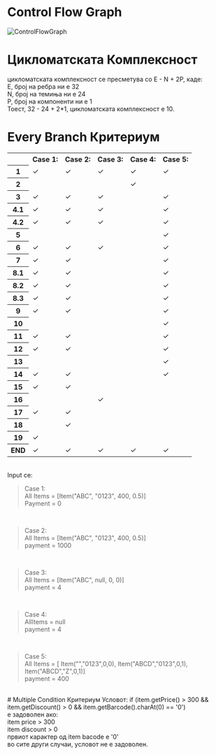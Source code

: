 # Control Flow Graph
![ControlFlowGraph](https://github.com/nikola-bozinovski/SI_2024_lab2_226054/assets/166914433/cb286ec5-6447-40a9-9535-8c184c438742)
# Цикломатската Комплексност
цикломатската комплексност се пресметува со E - N + 2P, каде:<br>
  E, број на ребра ни е 32<br>
  N, број на темиња ни е 24<br>
  P, број на компоненти ни е 1<br>
  Тоест, 32 - 24 + 2*1, цикломатската комплексност е 10.<br>
  
# Every Branch Критериум 
<table>
        <tr>
            <th></th>
            <th>Case 1:</th>
            <th>Case 2:</th>
            <th>Case 3:</th>
            <th>Case 4:</th>
            <th>Case 5:</th>
        </tr>
        <tr>
            <th>1</th> <!-- &#x2713;-->
            <td>&#x2713;</td>
            <td>&#x2713;</td>
            <td>&#x2713;</td>
            <td>&#x2713;</td>
            <td>&#x2713;</td>
        </tr>
        <tr>
            <th>2</th>
            <td></td>
            <td></td>
            <td></td>
            <td>&#x2713;</td>
            <td></td>
        </tr>
        <tr>
            <th>3</th>
            <td>&#x2713;</td>
            <td>&#x2713;</td>
            <td>&#x2713;</td>
            <td></td>
            <td>&#x2713;</td>
        </tr>
        <tr>
            <th>4.1</th>
            <td>&#x2713;</td>
            <td>&#x2713;</td>
            <td>&#x2713;</td>
            <td></td>
            <td>&#x2713;</td>
        </tr>
        <tr>
            <th>4.2</th>
            <td>&#x2713;</td>
            <td>&#x2713;</td>
            <td>&#x2713;</td>
            <td></td>
            <td>&#x2713;</td>
        </tr>
        <tr>
            <th>5</th>
            <td></td>
            <td></td>
            <td></td>
            <td></td>
            <td>&#x2713;</td>
        </tr>
        <tr>
            <th>6</th>
            <td>&#x2713;</td>
            <td>&#x2713;</td>
            <td>&#x2713;</td>
            <td></td>
            <td>&#x2713;</td>
        </tr>
        <tr>
            <th>7</th>
            <td>&#x2713;</td>
            <td>&#x2713;</td>
            <td></td>
            <td></td>
            <td>&#x2713;</td>
        </tr>
        <tr>
            <th>8.1</th>
            <td>&#x2713;</td>
            <td>&#x2713;</td>
            <td></td>
            <td></td>
            <td>&#x2713;</td>
        </tr>
        <tr>
            <th>8.2</th>
            <td>&#x2713;</td>
            <td>&#x2713;</td>
            <td></td>
            <td></td>
            <td>&#x2713;</td>
        </tr>
        <tr>
            <th>8.3</th>
            <td>&#x2713;</td>
            <td>&#x2713;</td>
            <td></td>
            <td></td>
            <td>&#x2713;</td>
        </tr>
        <tr>
            <th>9</th>
            <td>&#x2713;</td>
            <td>&#x2713;</td>
            <td></td>
            <td></td>
            <td>&#x2713;</td>
        </tr>
        <tr>
            <th>10</th>
            <td></td>
            <td></td>
            <td></td>
            <td></td>
            <td>&#x2713;</td>
        </tr>
        <tr>
            <th>11</th>
            <td>&#x2713;</td>
            <td>&#x2713;</td>
            <td></td>
            <td></td>
            <td>&#x2713;</td>
        </tr>
        <tr>
            <th>12</th>
            <td>&#x2713;</td>
            <td>&#x2713;</td>
            <td></td>
            <td></td>
            <td>&#x2713;</td>
        </tr>
        <tr>
            <th>13</th>
            <td></td>
            <td></td>
            <td></td>
            <td></td>
            <td>&#x2713;</td>
        </tr>
        <tr>
            <th>14</th>
            <td>&#x2713;</td>
            <td>&#x2713;</td>
            <td></td>
            <td></td>
            <td>&#x2713;</td>
        </tr>
        <tr>
            <th>15</th>
            <td>&#x2713;</td>
            <td>&#x2713;</td>
            <td></td>
            <td></td>
            <td></td>
        </tr>
        <tr>
            <th>16</th>
            <td></td>
            <td></td>
            <td>&#x2713;</td>
            <td></td>
            <td></td>
        </tr>
        <tr>
            <th>17</th>
            <td>&#x2713;</td>
            <td>&#x2713;</td>
            <td></td>
            <td></td>
            <td></td>
        </tr>
        <tr>
            <th>18</th>
            <td></td>
            <td>&#x2713;</td>
            <td></td>
            <td></td>
            <td></td>
        </tr>
        <tr>
            <th>19</th>
            <td>&#x2713;</td>
            <td></td>
            <td></td>
            <td></td>
            <td></td>
        </tr>
        <tr>
            <th>END</th>
            <td>&#x2713;</td>
            <td>&#x2713;</td>
            <td>&#x2713;</td>
            <td>&#x2713;</td>
            <td>&#x2713;</td>
        </tr>
</table>
<br>
Input се:<br>
<blockquote>
    Case 1:<br>
    All Items = [Item("ABC", "0123", 400, 0.5)]<br>
    Payment = 0<br>
</blockquote>
<br>
<blockquote>
    Case 2:<br>
    All Items = [Item("ABC", "0123", 400, 0.5)]<br>
    payment = 1000<br>
</blockquote>
<br>
<blockquote>
    Case 3:<br>
    All Items = [Item("ABC", null, 0, 0)]<br>
    payment = 4<br>
</blockquote>
<br>
<blockquote>
    Case 4:<br>
    AllItems = null<br>
    payment = 4<br>
</blockquote>
<br>
<blockquote>
    Case 5:<br>
    All Items = [ Item("","0123",0,0), Item("ABCD","0123",0,1), Item("ABCD","Z",0,1)]<br>
    payment = 400<br>
</blockquote>
<br>
# Multiple Condition Критериум 
Условот: if (item.getPrice() > 300 && item.getDiscount() > 0 && item.getBarcode().charAt(0) == '0')<br>
е задоволен ако:<br>
	item price > 300<br>
	item discount > 0<br>
	првиот карактер од item bacode е '0'<br>
во сите други случаи, условот не е задоволен.<br>

